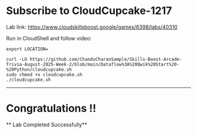 # Subscribe to CloudCupcake-1217


Lab link: https://www.cloudskillsboost.google/games/6398/labs/40310

Run in CloudShell and follow video:

```
export LOCATION=
```

```
curl -LO https://github.com/ChanduCharanSample/Skills-Boost-Arcade-Trivia-August-2025-Week-2/blob/main/Dataflow%3A%20Qwik%20Start%20-%20Python/cloudcupcake.sh
sudo chmod +x cloudcupcake.sh
./cloudcupcake.sh
```
---

# Congratulations !!
** Lab Completed Successfully**
